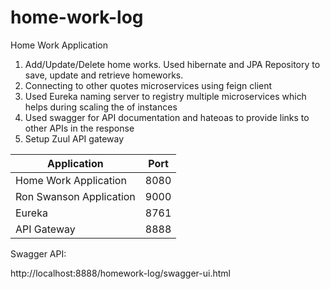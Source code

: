 # home-work-log
Home Work Application

1) Add/Update/Delete home works. Used hibernate and JPA Repository to save, update and retrieve homeworks.
2) Connecting to other quotes microservices using feign client
3) Used Eureka naming server to registry multiple microservices which helps during scaling the of instances
4) Used swagger for API documentation and hateoas to provide links to other APIs in the response
5) Setup Zuul API gateway

| Application             | Port  |
|-------------------------|-------|
| Home Work Application   | 8080  |
| Ron Swanson Application | 9000  |
| Eureka                  | 8761  |
| API Gateway             | 8888  |

Swagger API:

http://localhost:8888/homework-log/swagger-ui.html
